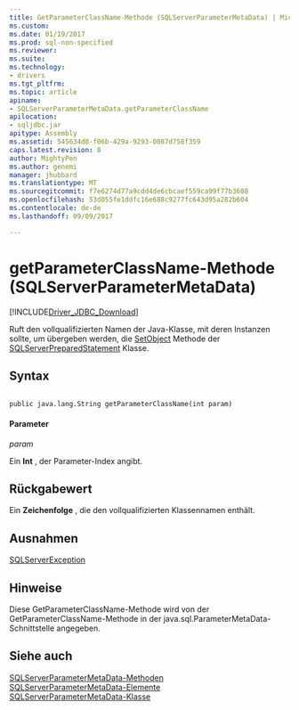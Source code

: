 ```yaml
---
title: GetParameterClassName-Methode (SQLServerParameterMetaData) | Microsoft Docs
ms.custom: 
ms.date: 01/19/2017
ms.prod: sql-non-specified
ms.reviewer: 
ms.suite: 
ms.technology:
- drivers
ms.tgt_pltfrm: 
ms.topic: article
apiname:
- SQLServerParameterMetaData.getParameterClassName
apilocation:
- sqljdbc.jar
apitype: Assembly
ms.assetid: 545634d8-f06b-429a-9293-0087d758f359
caps.latest.revision: 8
author: MightyPen
ms.author: genemi
manager: jhubbard
ms.translationtype: MT
ms.sourcegitcommit: f7e6274d77a9cdd4de6cbcaef559ca99f77b3608
ms.openlocfilehash: 53d055fe1ddfc16e688c9277fc643d95a282b604
ms.contentlocale: de-de
ms.lasthandoff: 09/09/2017

---
```

# <a name="getparameterclassname-method-sqlserverparametermetadata"></a>getParameterClassName-Methode (SQLServerParameterMetaData)
[!INCLUDE[Driver_JDBC_Download](../../../includes/driver_jdbc_download.md)]

  Ruft den vollqualifizierten Namen der Java-Klasse, mit deren Instanzen sollte, um übergeben werden, die [SetObject](../../../connect/jdbc/reference/setobject-method-sqlserverpreparedstatement.md) Methode der [SQLServerPreparedStatement](../../../connect/jdbc/reference/sqlserverpreparedstatement-class.md) Klasse.  
  
## <a name="syntax"></a>Syntax  
  
```  
  
public java.lang.String getParameterClassName(int param)  
```  
  
#### <a name="parameters"></a>Parameter  
 *param*  
  
 Ein **Int** , der Parameter-Index angibt.  
  
## <a name="return-value"></a>Rückgabewert  
 Ein **Zeichenfolge** , die den vollqualifizierten Klassennamen enthält.  
  
## <a name="exceptions"></a>Ausnahmen  
 [SQLServerException](../../../connect/jdbc/reference/sqlserverexception-class.md)  
  
## <a name="remarks"></a>Hinweise  
 Diese GetParameterClassName-Methode wird von der GetParameterClassName-Methode in der java.sql.ParameterMetaData-Schnittstelle angegeben.  
  
## <a name="see-also"></a>Siehe auch  
 [SQLServerParameterMetaData-Methoden](../../../connect/jdbc/reference/sqlserverparametermetadata-methods.md)   
 [SQLServerParameterMetaData-Elemente](../../../connect/jdbc/reference/sqlserverparametermetadata-members.md)   
 [SQLServerParameterMetaData-Klasse](../../../connect/jdbc/reference/sqlserverparametermetadata-class.md)  
  
  
